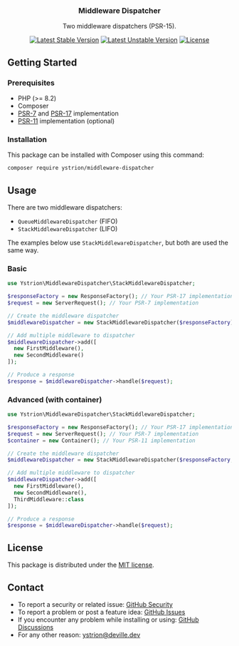 <div align="center">
  <h3>Middleware Dispatcher</h3>

  <p align="center">Two middleware dispatchers (PSR-15).</p>

  [![Latest Stable Version](http://poser.pugx.org/ystrion/middleware-dispatcher/v)](https://packagist.org/packages/ystrion/middleware-dispatcher)
  [![Latest Unstable Version](http://poser.pugx.org/ystrion/middleware-dispatcher/v/unstable)](https://packagist.org/packages/ystrion/middleware-dispatcher)
  [![License](http://poser.pugx.org/ystrion/middleware-dispatcher/license)](https://packagist.org/packages/ystrion/middleware-dispatcher)
</div>

## Getting Started

### Prerequisites

- PHP (>= 8.2)
- Composer
- [PSR-7](https://www.php-fig.org/psr/psr-7/) and [PSR-17](https://www.php-fig.org/psr/psr-17/) implementation
- [PSR-11](https://www.php-fig.org/psr/psr-11/) implementation (optional)

### Installation

This package can be installed with Composer using this command:

```sh
composer require ystrion/middleware-dispatcher
```

## Usage

There are two middleware dispatchers:

- `QueueMiddlewareDispatcher` (FIFO)
- `StackMiddlewareDispatcher` (LIFO)

The examples below use `StackMiddlewareDispatcher`, but both are used the same way.

### Basic

```php
use Ystrion\MiddlewareDispatcher\StackMiddlewareDispatcher;

$responseFactory = new ResponseFactory(); // Your PSR-17 implementation
$request = new ServerRequest(); // Your PSR-7 implementation

// Create the middleware dispatcher
$middlewareDispatcher = new StackMiddlewareDispatcher($responseFactory);

// Add multiple middleware to dispatcher
$middlewareDispatcher->add([
  new FirstMiddleware(),
  new SecondMiddleware()
]);

// Produce a response
$response = $middlewareDispatcher->handle($request);
```

### Advanced (with container)

```php
use Ystrion\MiddlewareDispatcher\StackMiddlewareDispatcher;

$responseFactory = new ResponseFactory(); // Your PSR-17 implementation
$request = new ServerRequest(); // Your PSR-7 implementation
$container = new Container(); // Your PSR-11 implementation

// Create the middleware dispatcher
$middlewareDispatcher = new StackMiddlewareDispatcher($responseFactory, $container);

// Add multiple middleware to dispatcher
$middlewareDispatcher->add([
  new FirstMiddleware(),
  new SecondMiddleware(),
  ThirdMiddleware::class
]);

// Produce a response
$response = $middlewareDispatcher->handle($request);
```

## License

This package is distributed under the [MIT license](https://github.com/Ystrion/Middleware-Dispatcher/blob/main/LICENSE).

## Contact

- To report a security or related issue: [GitHub Security](https://github.com/Ystrion/Middleware-Dispatcher/security)
- To report a problem or post a feature idea: [GitHub Issues](https://github.com/Ystrion/Middleware-Dispatcher/issues)
- If you encounter any problem while installing or using: [GitHub Discussions](https://github.com/Ystrion/Middleware-Dispatcher/discussions)
- For any other reason: [ystrion@deville.dev](mailto:ystrion@deville.dev)
